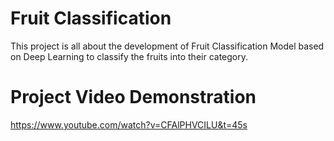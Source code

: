 # Fruit Classification
This project is all about the development of Fruit Classification Model based on Deep Learning to classify the fruits into their category. 

# Project Video Demonstration 
https://www.youtube.com/watch?v=CFAlPHVCILU&t=45s 
